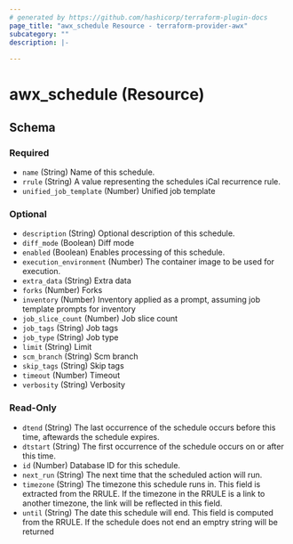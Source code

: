 ```yaml
---
# generated by https://github.com/hashicorp/terraform-plugin-docs
page_title: "awx_schedule Resource - terraform-provider-awx"
subcategory: ""
description: |-
  
---
```


# awx_schedule (Resource)





<!-- schema generated by tfplugindocs -->
## Schema

### Required

- `name` (String) Name of this schedule.
- `rrule` (String) A value representing the schedules iCal recurrence rule.
- `unified_job_template` (Number) Unified job template

### Optional

- `description` (String) Optional description of this schedule.
- `diff_mode` (Boolean) Diff mode
- `enabled` (Boolean) Enables processing of this schedule.
- `execution_environment` (Number) The container image to be used for execution.
- `extra_data` (String) Extra data
- `forks` (Number) Forks
- `inventory` (Number) Inventory applied as a prompt, assuming job template prompts for inventory
- `job_slice_count` (Number) Job slice count
- `job_tags` (String) Job tags
- `job_type` (String) Job type
- `limit` (String) Limit
- `scm_branch` (String) Scm branch
- `skip_tags` (String) Skip tags
- `timeout` (Number) Timeout
- `verbosity` (String) Verbosity

### Read-Only

- `dtend` (String) The last occurrence of the schedule occurs before this time, aftewards the schedule expires.
- `dtstart` (String) The first occurrence of the schedule occurs on or after this time.
- `id` (Number) Database ID for this schedule.
- `next_run` (String) The next time that the scheduled action will run.
- `timezone` (String) The timezone this schedule runs in. This field is extracted from the RRULE. If the timezone in the RRULE is a link to another timezone, the link will be reflected in this field.
- `until` (String) The date this schedule will end. This field is computed from the RRULE. If the schedule does not end an emptry string will be returned


